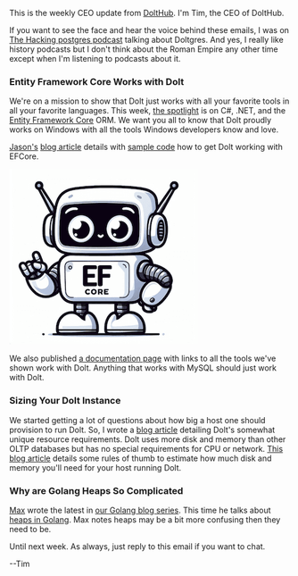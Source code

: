 This is the weekly CEO update from [DoltHub](https://www.dolthub.com/). I'm Tim, the CEO of DoltHub. 

If you want to see the face and hear the voice behind these emails, I was on [The Hacking postgres podcast](https://www.youtube.com/watch?v=u1a5ovDUBsM) talking about Doltgres. And yes, I really like history podcasts but I don't think about the Roman Empire any other time except when I'm listening to podcasts about it.

### Entity Framework Core Works with Dolt

We're on a mission to show that Dolt just works with all your favorite tools in all your favorite languages. This week, [the spotlight](https://www.dolthub.com/blog/2023-12-04-works-with-dolt-efcore/) is on C#, .NET, and the [Entity Framework Core](https://learn.microsoft.com/en-us/ef/core/) ORM. We want you all to know that Dolt proudly works on Windows with all the tools Windows developers know and love.

[Jason's](https://www.dolthub.com/team#jason) [blog article](https://www.dolthub.com/blog/2023-12-04-works-with-dolt-efcore/) details with [sample code](https://github.com/dolthub/efcore-sample) how to get Dolt working with EFCore.

[![EFCore](../images/ef-core-robot.png)](https://www.dolthub.com/blog/2023-12-04-works-with-dolt-efcore/)

We also published [a documentation page](https://docs.dolthub.com/guides/dolt-tested-apps) with links to all the tools we've shown work with Dolt. Anything that works with MySQL should just work with Dolt.

### Sizing Your Dolt Instance

We started getting a lot of questions about how big a host one should provision to run Dolt. So, I wrote a [blog article](https://www.dolthub.com/blog/2023-12-06-sizing-your-dolt-instance/) detailing Dolt's somewhat unique resource requirements. Dolt uses more disk and memory than other OLTP databases but has no special requirements for CPU or network. [This blog article](https://www.dolthub.com/blog/2023-12-06-sizing-your-dolt-instance/) details some rules of thumb to estimate how much disk and memory you'll need for your host running Dolt.

### Why are Golang Heaps So Complicated

[Max](https://www.dolthub.com/team#max) wrote the latest in [our Golang blog series](https://www.dolthub.com/blog/?q=golang). This time he talks about [heaps in Golang](https://www.dolthub.com/blog/2023-12-01-why-are-go-heaps-confusing/). Max notes heaps may be a bit more confusing then they need to be.

Until next week. As always, just reply to this email if you want to chat.

--Tim